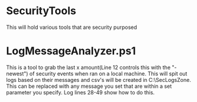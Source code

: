 # SecurityTools
This will hold various tools that are security purposed

# LogMessageAnalyzer.ps1
This is a tool to grab the last x amount(Line 12 controls this with the "-newest") of security events when ran on a local machine. This will spit out logs based on their messages and csv's will be created in C:\SecLogsZone. This can be replaced with any message you set that are within a set parameter you specify. Log lines 28-49 show how to do this.
